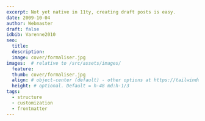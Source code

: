 ```yaml
---
excerpt: Not yet native in 11ty, creating draft posts is easy.
date: 2009-10-04
author: Webmaster
draft: false
idbib: Varenne2010
seo:
  title:
  description:
  image: cover/formaliser.jpg
images:  # relative to /src/assets/images/
  feature: 
  thumb: cover/formaliser.jpg
  align: # object-center (default) - other options at https://tailwindcss.com/docs/object-position
  height: # optional. Default = h-48 md:h-1/3
tags:
  - structure
  - customization
  - frontmatter
---
```



